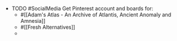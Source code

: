 - TODO #SocialMedia Get Pinterest account and boards for:
	- #[[Adam's Atlas - An Archive of Atlantis, Ancient Anomaly and Amnesia]]
	- #[[Fresh Alternatives]]
	-
